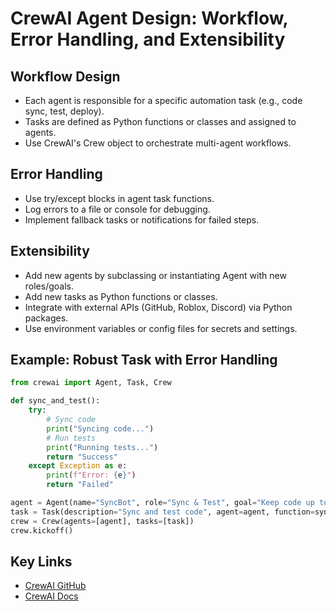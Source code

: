 # CrewAI Agent Design: Workflow, Error Handling, and Extensibility

## Workflow Design
- Each agent is responsible for a specific automation task (e.g., code sync, test, deploy).
- Tasks are defined as Python functions or classes and assigned to agents.
- Use CrewAI's Crew object to orchestrate multi-agent workflows.

## Error Handling
- Use try/except blocks in agent task functions.
- Log errors to a file or console for debugging.
- Implement fallback tasks or notifications for failed steps.

## Extensibility
- Add new agents by subclassing or instantiating Agent with new roles/goals.
- Add new tasks as Python functions or classes.
- Integrate with external APIs (GitHub, Roblox, Discord) via Python packages.
- Use environment variables or config files for secrets and settings.

## Example: Robust Task with Error Handling
```python
from crewai import Agent, Task, Crew

def sync_and_test():
    try:
        # Sync code
        print("Syncing code...")
        # Run tests
        print("Running tests...")
        return "Success"
    except Exception as e:
        print(f"Error: {e}")
        return "Failed"

agent = Agent(name="SyncBot", role="Sync & Test", goal="Keep code up to date and tested")
task = Task(description="Sync and test code", agent=agent, function=sync_and_test)
crew = Crew(agents=[agent], tasks=[task])
crew.kickoff()
```

## Key Links
- [CrewAI GitHub](https://github.com/joaomdmoura/crewAI)
- [CrewAI Docs](https://docs.crewai.com/) 